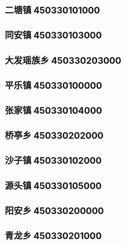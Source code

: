 # 二塘镇 450330101000
# 同安镇 450330103000
# 大发瑶族乡 450330203000
# 平乐镇 450330100000
# 张家镇 450330104000
# 桥亭乡 450330202000
# 沙子镇 450330102000
# 源头镇 450330105000
# 阳安乡 450330200000
# 青龙乡 450330201000
